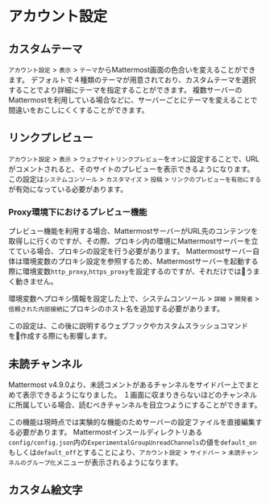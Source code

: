 
# アカウント設定

## カスタムテーマ
`アカウント設定` > `表示` > `テーマ`からMattermost画面の色合いを変えることができます。
デフォルトで４種類のテーマが用意されており、カスタムテーマを選択することでより詳細にテーマを指定することができます。
複数サーバーのMattermostを利用している場合などに、サーバーごとにテーマを変えることで間違いをおこしにくくすることができます。

## リンクプレビュー
`アカウント設定` > `表示` > `ウェブサイトリンクプレビュー`を`オン`に設定することで、URLがコメントされると、そのサイトのプレビューを表示できるようになります。
この設定は`システムコンソール` > `カスタマイズ` > `投稿` > `リンクのプレビューを有効にする`が有効になっている必要があります。

### Proxy環境下におけるプレビュー機能
プレビュー機能を利用する場合、MattermostサーバーがURL先のコンテンツを取得しに行くのですが、その際、プロキシ内の環境にMattermostサーバーを立てている場合、プロキシの設定を行う必要があります。
Mattermostサーバー自体は環境変数のプロキシ設定を参照するため、Mattermostサーバーを起動する際に環境変数`http_proxy`,`https_proxy`を設定するのですが、それだけではうまく動きません。

環境変数へプロキシ情報を設定した上で、システムコンソール > `詳細` > `開発者` > `信頼された内部接続`にプロキシのホスト名を追加する必要があります。

この設定は、この後に説明するウェブフックやカスタムスラッシュコマンドを作成する際にも影響します。


## 未読チャンネル

Mattermost v4.9.0より、未読コメントがあるチャンネルをサイドバー上でまとめて表示できるようになりました。
１画面に収まりきらないほどのチャンネルに所属している場合、読むべきチャンネルを目立つようにすることができます。

この機能は現時点では実験的な機能のためサーバーの設定ファイルを直接編集する必要があります。
Mattermostインスールディレクトリある`config/config.json`内の`ExperimentalGroupUnreadChannels`の値を`default_on`もしくは`default_off`とすることにより、`アカウント設定` > `サイドバー` > `未読チャンネルのグループ化`メニューが表示されるようになります。


## カスタム絵文字

